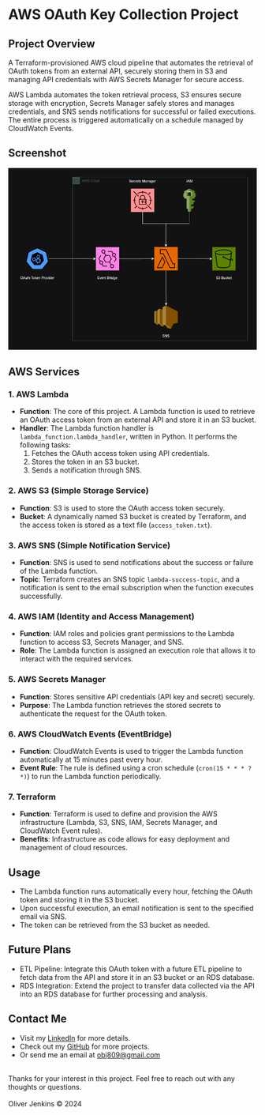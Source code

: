 # AWS OAuth Key Collection Project

## Project Overview
A Terraform-provisioned AWS cloud pipeline that automates the retrieval of OAuth tokens from an external API, securely storing them in S3 and managing API credentials with AWS Secrets Manager for secure access.

AWS Lambda automates the token retrieval process, S3 ensures secure storage with encryption, Secrets Manager safely stores and manages credentials, and SNS sends notifications for successful or failed executions. The entire process is triggered automatically on a schedule managed by CloudWatch Events.

## Screenshot
![Project Diagram](diagrams/aws-oauth-key-diagram-dark.png)

## AWS Services

### 1. AWS Lambda
- **Function**: The core of this project. A Lambda function is used to retrieve an OAuth access token from an external API and store it in an S3 bucket.
- **Handler**: The Lambda function handler is `lambda_function.lambda_handler`, written in Python. It performs the following tasks:
  1. Fetches the OAuth access token using API credentials.
  2. Stores the token in an S3 bucket.
  3. Sends a notification through SNS.

### 2. AWS S3 (Simple Storage Service)
- **Function**: S3 is used to store the OAuth access token securely.
- **Bucket**: A dynamically named S3 bucket is created by Terraform, and the access token is stored as a text file (`access_token.txt`).

### 3. AWS SNS (Simple Notification Service)
- **Function**: SNS is used to send notifications about the success or failure of the Lambda function.
- **Topic**: Terraform creates an SNS topic `lambda-success-topic`, and a notification is sent to the email subscription when the function executes successfully.

### 4. AWS IAM (Identity and Access Management)
- **Function**: IAM roles and policies grant permissions to the Lambda function to access S3, Secrets Manager, and SNS.
- **Role**: The Lambda function is assigned an execution role that allows it to interact with the required services.

### 5. AWS Secrets Manager
- **Function**: Stores sensitive API credentials (API key and secret) securely.
- **Purpose**: The Lambda function retrieves the stored secrets to authenticate the request for the OAuth token.

### 6. AWS CloudWatch Events (EventBridge)
- **Function**: CloudWatch Events is used to trigger the Lambda function automatically at 15 minutes past every hour.
- **Event Rule**: The rule is defined using a cron schedule (`cron(15 * * * ? *)`) to run the Lambda function periodically.

### 7. Terraform
- **Function**: Terraform is used to define and provision the AWS infrastructure (Lambda, S3, SNS, IAM, Secrets Manager, and CloudWatch Event rules).
- **Benefits**: Infrastructure as code allows for easy deployment and management of cloud resources.

## Usage
- The Lambda function runs automatically every hour, fetching the OAuth token and storing it in the S3 bucket.
- Upon successful execution, an email notification is sent to the specified email via SNS.
- The token can be retrieved from the S3 bucket as needed.


## Future Plans
- ETL Pipeline: Integrate this OAuth token with a future ETL pipeline to fetch data from the API and store it in an S3 bucket or an RDS database.
- RDS Integration: Extend the project to transfer data collected via the API into an RDS database for further processing and analysis.

## Contact Me
- Visit my [LinkedIn](https://www.linkedin.com/in/obj809/) for more details.
- Check out my [GitHub](https://github.com/cyberforge1) for more projects.
- Or send me an email at obj809@gmail.com
<br />
Thanks for your interest in this project. Feel free to reach out with any thoughts or questions.
<br />
<br />
Oliver Jenkins © 2024
